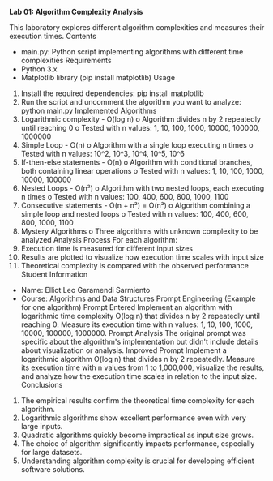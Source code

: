 ******Lab 01: Algorithm Complexity Analysis******

This laboratory explores different algorithm complexities and measures their execution times.
Contents
-	main.py: Python script implementing algorithms with different time complexities
Requirements
-	Python 3.x
-	Matplotlib library (pip install matplotlib)
Usage
1.	Install the required dependencies:
 	pip install matplotlib
2.	Run the script and uncomment the algorithm you want to analyze:
 	python main.py
Implemented Algorithms
3.	Logarithmic complexity - O(log n)
o	Algorithm divides n by 2 repeatedly until reaching 0
o	Tested with n values: 1, 10, 100, 1000, 10000, 100000, 1000000
4.	Simple Loop - O(n)
o	Algorithm with a single loop executing n times
o	Tested with n values: 10^2, 10^3, 10^4, 10^5, 10^6
5.	If-then-else statements - O(n)
o	Algorithm with conditional branches, both containing linear operations
o	Tested with n values: 1, 10, 100, 1000, 10000, 100000
6.	Nested Loops - O(n²)
o	Algorithm with two nested loops, each executing n times
o	Tested with n values: 100, 400, 600, 800, 1000, 1100
7.	Consecutive statements - O(n + n²) = O(n²)
o	Algorithm combining a simple loop and nested loops
o	Tested with n values: 100, 400, 600, 800, 1000, 1100
8.	Mystery Algorithms
o	Three algorithms with unknown complexity to be analyzed
Analysis Process
For each algorithm:
9.	Execution time is measured for different input sizes
10.	Results are plotted to visualize how execution time scales with input size
11.	Theoretical complexity is compared with the observed performance
Student Information
-	Name: Elliot Leo Garamendi Sarmiento
-	Course: Algorithms and Data Structures
Prompt Engineering (Example for one algorithm)
Prompt Entered
Implement an algorithm with logarithmic time complexity O(log n) that divides n by 2 repeatedly until reaching 0. Measure its execution time with n values: 1, 10, 100, 1000, 10000, 100000, 1000000.
Prompt Analysis
The original prompt was specific about the algorithm's implementation but didn't include details about visualization or analysis.
Improved Prompt
Implement a logarithmic algorithm O(log n) that divides n by 2 repeatedly. Measure its execution time with n values from 1 to 1,000,000, visualize the results, and analyze how the execution time scales in relation to the input size.
Conclusions
1.	The empirical results confirm the theoretical time complexity for each algorithm.
2.	Logarithmic algorithms show excellent performance even with very large inputs.
3.	Quadratic algorithms quickly become impractical as input size grows.
4.	The choice of algorithm significantly impacts performance, especially for large datasets.
5.	Understanding algorithm complexity is crucial for developing efficient software solutions.
